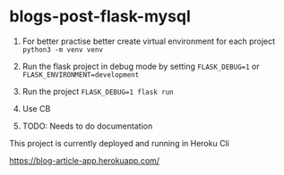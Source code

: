 # blogs-post-flask-mysql

1. For better practise better create virtual environment for each project
`python3 -m venv venv`

2. Run the flask project in debug mode by setting `FLASK_DEBUG=1` or `FLASK_ENVIRONMENT=development`

3. Run the project `FLASK_DEBUG=1 flask run`
4. Use CB
5. TODO: Needs to do documentation



This project is currently deployed and running in Heroku Cli

https://blog-article-app.herokuapp.com/
